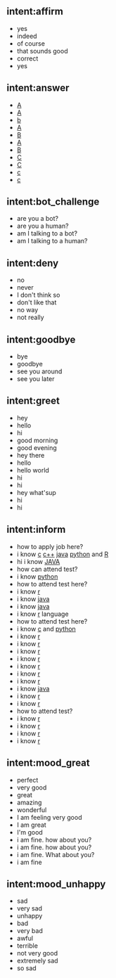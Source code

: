 ## intent:affirm
- yes
- indeed
- of course
- that sounds good
- correct
- yes

## intent:answer
- [A](option_type)
- [A](option_type)
- [b](option_type)
- [A](option_type)
- [B](option_type)
- [A](option_type)
- [B](option_type)
- [C](option_type)
- [C](option_type)
- [c](option_type)
- [c](option_type)

## intent:bot_challenge
- are you a bot?
- are you a human?
- am I talking to a bot?
- am I talking to a human?

## intent:deny
- no
- never
- I don't think so
- don't like that
- no way
- not really

## intent:goodbye
- bye
- goodbye
- see you around
- see you later

## intent:greet
- hey
- hello
- hi
- good morning
- good evening
- hey there
- hello
- hello world
- hi
- hi
- hey what'sup
- hi
- hi

## intent:inform
- how to apply job here?
- i know [c](program_type) [c++](program_type) [java](program_type) [python](program_type) and [R](program_type)
- hi i know [JAVA](program_type)
- how can attend test?
- i know [python](program_type)
- how to attend test here?
- i know [r](program_type)
- i know [java](program_type)
- i know [java](program_type)
- i know [r](program_type) language
- how to attend test here?
- i know [c](program_type) and [python](program_type)
- i know [r](program_type)
- i know [r](program_type)
- i know [r](program_type)
- i know [r](program_type)
- i know [r](program_type)
- i know [r](program_type)
- i know [r](program_type)
- i know [java](program_type)
- i know [r](program_type)
- i know [r](program_type)
- how to attend test?
- i know [r](program_type)
- i know [r](program_type)
- i know [r](program_type)
- i know [r](program_type)

## intent:mood_great
- perfect
- very good
- great
- amazing
- wonderful
- I am feeling very good
- I am great
- I'm good
- i am fine. how about you?
- i am fine. how about you?
- i am fine. What about you?
- i am fine

## intent:mood_unhappy
- sad
- very sad
- unhappy
- bad
- very bad
- awful
- terrible
- not very good
- extremely sad
- so sad
